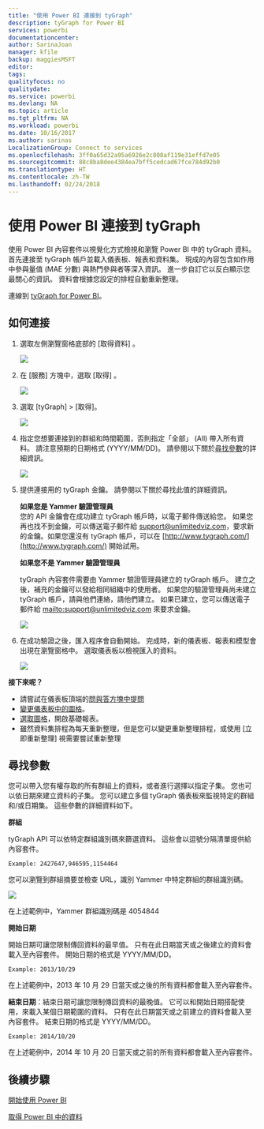 ```yaml
---
title: "使用 Power BI 連接到 tyGraph"
description: tyGraph for Power BI
services: powerbi
documentationcenter: 
author: SarinaJoan
manager: kfile
backup: maggiesMSFT
editor: 
tags: 
qualityfocus: no
qualitydate: 
ms.service: powerbi
ms.devlang: NA
ms.topic: article
ms.tgt_pltfrm: NA
ms.workload: powerbi
ms.date: 10/16/2017
ms.author: sarinas
LocalizationGroup: Connect to services
ms.openlocfilehash: 3ff0a65d32a95a6926e2c808af119e31effd7e05
ms.sourcegitcommit: 88c8ba8dee4384ea7bff5cedcad67fce784d92b0
ms.translationtype: HT
ms.contentlocale: zh-TW
ms.lasthandoff: 02/24/2018
---
```

# <a name="connect-to-tygraph--with-power-bi"></a>使用 Power BI 連接到 tyGraph
使用 Power BI 內容套件以視覺化方式檢視和瀏覽 Power BI 中的 tyGraph 資料。 首先連接至 tyGraph 帳戶並載入儀表板、報表和資料集。 現成的內容包含如作用中參與量值 (MAE 分數) 與熱門參與者等深入資訊。 進一步自訂它以反白顯示您最關心的資訊。  資料會根據您設定的排程自動重新整理。

連線到 [tyGraph for Power BI](https://app.powerbi.com/getdata/services/tygraph)。

## <a name="how-to-connect"></a>如何連接
1. 選取左側瀏覽窗格底部的 [取得資料]  。
   
   ![](media/service-connect-to-tygraph/getdata.png)
2. 在 [服務]  方塊中，選取 [取得] 。
   
   ![](media/service-connect-to-tygraph/services.png)
3. 選取 [tyGraph] \> [取得]。
   
   ![](media/service-connect-to-tygraph/tygraph.png)
4. 指定您想要連接到的群組和時間範圍，否則指定「全部」 (All) 帶入所有資料。 請注意預期的日期格式 (YYYY/MM/DD)。 請參閱以下關於[尋找參數](#FindingParams)的詳細資訊。
   
   ![](media/service-connect-to-tygraph/parameters.png)
5. 提供連接用的 tyGraph 金鑰。 請參閱以下關於尋找此值的詳細資訊。
   
    **如果您是 Yammer 驗證管理員**  
    您的 API 金鑰會在成功建立 tyGraph 帳戶時，以電子郵件傳送給您。 如果您再也找不到金鑰，可以傳送電子郵件給 support@unlimitedviz.com，要求新的金鑰。如果您還沒有 tyGraph 帳戶，可以在 [http://www.tygraph.com/](http://www.tygraph.com/) 開始試用。 
   
    **如果您不是 Yammer 驗證管理員**
   
    tyGraph 內容套件需要由 Yammer 驗證管理員建立的 tyGraph 帳戶。 建立之後，補充的金鑰可以發給相同組織中的使用者。 如果您的驗證管理員尚未建立 tyGraph 帳戶，請與他們連絡，請他們建立。 如果已建立，您可以傳送電子郵件給 <mailto:support@unlimitedviz.com> 來要求金鑰。
   
    ![](media/service-connect-to-tygraph/creds.png)
6. 在成功驗證之後，匯入程序會自動開始。 完成時，新的儀表板、報表和模型會出現在瀏覽窗格中。 選取儀表板以檢視匯入的資料。
   
    ![](media/service-connect-to-tygraph/dashboard.png)

**接下來呢？**

* 請嘗試在儀表板頂端的[問與答方塊中提問](power-bi-q-and-a.md)
* [變更儀表板中的圖格](service-dashboard-edit-tile.md)。
* [選取圖格](service-dashboard-tiles.md)，開啟基礎報表。
* 雖然資料集排程為每天重新整理，但是您可以變更重新整理排程，或使用 [立即重新整理] 視需要嘗試重新整理

<a name="FindingParams"></a>

## <a name="finding-parameters"></a>尋找參數
您可以帶入您有權存取的所有群組上的資料，或者進行選擇以指定子集。 您也可以依日期來建立資料的子集。 您可以建立多個 tyGraph 儀表板來監視特定的群組和/或日期集。 這些參數的詳細資料如下。

**群組**

tyGraph API 可以依特定群組識別碼來篩選資料。 這些會以逗號分隔清單提供給內容套件。 

    Example: 2427647,946595,1154464


您可以瀏覽到群組摘要並檢查 URL，識別 Yammer 中特定群組的群組識別碼。

![](media/service-connect-to-tygraph/yammer.png)

在上述範例中，Yammer 群組識別碼是 4054844

**開始日期**

開始日期可讓您限制傳回資料的最早值。 只有在此日期當天或之後建立的資料會載入至內容套件。 開始日期的格式是 YYYY/MM/DD。 

    Example: 2013/10/29

在上述範例中，2013 年 10 月 29 日當天或之後的所有資料都會載入至內容套件。 

**結束日期**：結束日期可讓您限制傳回資料的最晚值。 它可以和開始日期搭配使用，來載入某個日期範圍的資料。 只有在此日期當天或之前建立的資料會載入至內容套件。 結束日期的格式是 YYYY/MM/DD。 

    Example: 2014/10/20

在上述範例中，2014 年 10 月 20 日當天或之前的所有資料都會載入至內容套件。 

## <a name="next-steps"></a>後續步驟
[開始使用 Power BI](service-get-started.md)

[取得 Power BI 中的資料](service-get-data.md)


